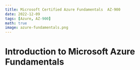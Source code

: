 ```yaml
---
title: Microsoft Certified Azure Fundamentals  AZ-900
date: 2022-12-09
tags: [Azure, AZ-900]
math: true
image: azure-fundamentals.png
---
```


<!-- Useful Starting Notes -->

# Introduction to Microsoft Azure Fundamentals